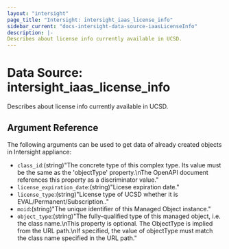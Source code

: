 ```yaml
---
layout: "intersight"
page_title: "Intersight: intersight_iaas_license_info"
sidebar_current: "docs-intersight-data-source-iaasLicenseInfo"
description: |-
Describes about license info currently available in UCSD.
---
```


# Data Source: intersight_iaas_license_info
Describes about license info currently available in UCSD.
## Argument Reference
The following arguments can be used to get data of already created objects in Intersight appliance:
* `class_id`:(string)"The concrete type of this complex type. Its value must be the same as the 'objectType' property.\nThe OpenAPI document references this property as a discriminator value."
* `license_expiration_date`:(string)"Licese expiration date."
* `license_type`:(string)"License type of UCSD whether it is EVAL/Permanent/Subscription.."
* `moid`:(string)"The unique identifier of this Managed Object instance."
* `object_type`:(string)"The fully-qualified type of this managed object, i.e. the class name.\nThis property is optional. The ObjectType is implied from the URL path.\nIf specified, the value of objectType must match the class name specified in the URL path."
